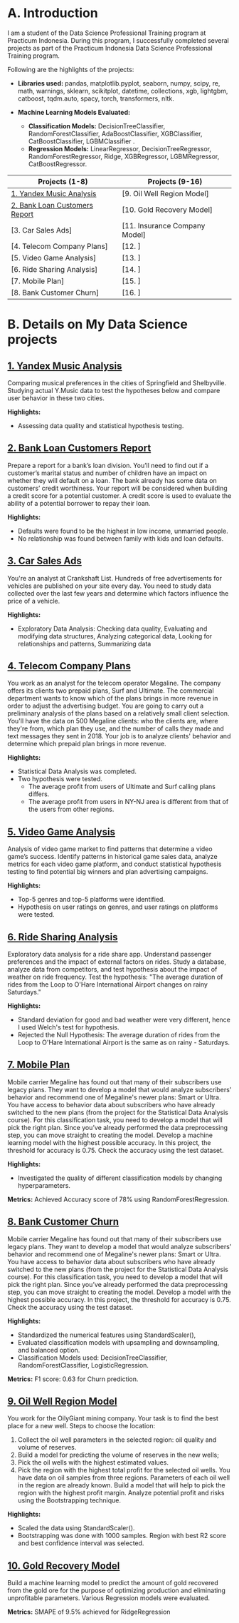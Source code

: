 # A. Introduction
I am a student of the Data Science Professional Training program at Practicum Indonesia. During this program, I successfully completed several projects as part of the Practicum Indonesia Data Science Professional Training program.

Following are the highlights of the projects:

* **Libraries used:** pandas, matplotlib.pyplot, seaborn, numpy, scipy, re, math, warnings, sklearn, scikitplot, datetime, collections, xgb, lightgbm, catboost, tqdm.auto, spacy, torch, transformers, nltk.

* **Machine Learning Models Evaluated:**

  * **Classification Models:** DecisionTreeClassifier, RandomForestClassifier, AdaBoostClassifier, XGBClassifier, CatBoostClassifier, LGBMClassifier .
  * **Regression Models:** LinearRegressor, DecisionTreeRegressor, RandomForestRegressor, Ridge, XGBRegressor, LGBMRegressor, CatBoostRegressor.

|Projects (1-8)|Projects (9-16)|
| --- | --- |
| [1. Yandex Music Analysis](https://github.com/muhyusranam86/DataScience_Portfolio/tree/main/YandexMusicProject) | [9. Oil Well Region Model] |
| [2. Bank Loan Customers Report](https://github.com/muhyusranam86/DataScience_Portfolio/tree/main/BanksLoanCustomerReport)	| [10. Gold Recovery Model] |
| [3. Car Sales Ads]	| [11. Insurance Company Model] |
| [4. Telecom Company Plans] | [12. ]  |
| [5. Video Game Analysis] | [13. ] |
| [6. Ride Sharing Analysis] | [14. ] |
| [7. Mobile Plan] | [15. ] |
| [8. Bank Customer Churn] | [16. ] |


# B. Details on My Data Science projects
## [1. Yandex Music Analysis](https://github.com/muhyusranam86/DataScience_Portfolio/tree/main/YandexMusicProject)
Comparing musical preferences in the cities of Springfield and Shelbyville. Studying actual Y.Music data to test the hypotheses below and compare user behavior in these two cities.

**Highlights:**
 * Assessing data quality and statistical hypothesis testing.

## [2. Bank Loan Customers Report](https://github.com/muhyusranam86/DataScience_Portfolio/tree/main/BanksLoanCustomerReport)
Prepare a report for a bank’s loan division. You’ll need to find out if a customer’s marital status and number of children have an impact on whether they will default on a loan. The bank already has some data on customers’ credit worthiness. Your report will be considered when building a credit score for a potential customer. A credit score is used to evaluate the ability of a potential borrower to repay their loan.

**Highlights:**
 * Defaults were found to be the highest in low income, unmarried people.
 * No relationship was found between family with kids and loan defaults.

## [3. Car Sales Ads]()
You're an analyst at Crankshaft List. Hundreds of free advertisements for vehicles are published on your site every day. You need to study data collected over the last few years and determine which factors influence the price of a vehicle.

**Highlights:**
 * Exploratory Data Analysis: Checking data quality, Evaluating and modifying data structures, Analyzing categorical data, Looking for relationships and patterns, Summarizing data

## [4. Telecom Company Plans]()
You work as an analyst for the telecom operator Megaline. The company offers its clients two prepaid plans, Surf and Ultimate. The commercial department wants to know which of the plans brings in more revenue in order to adjust the advertising budget. You are going to carry out a preliminary analysis of the plans based on a relatively small client selection. You'll have the data on 500 Megaline clients: who the clients are, where they're from, which plan they use, and the number of calls they made and text messages they sent in 2018. Your job is to analyze clients' behavior and determine which prepaid plan brings in more revenue.

**Highlights:**
 * Statistical Data Analysis was completed.
 * Two hypothesis were tested.
   * The average profit from users of Ultimate and Surf calling plans differs.
   * The average profit from users in NY-NJ area is different from that of the users from other regions.

## [5. Video Game Analysis]()
Analysis of video game market to find patterns that determine a video game’s success. Identify patterns in historical game sales data, analyze metrics for each video game platform, and conduct statistical hypothesis testing to find potential big winners and plan advertising campaigns.

**Highlights:**
 * Top-5 genres and top-5 platforms were identified.
 * Hypothesis on user ratings on genres, and user ratings on platforms were tested.

## [6. Ride Sharing Analysis]()
Exploratory data analysis for a ride share app. Understand passenger preferences and the impact of external factors on rides. Study a database, analyze data from competitors, and test hypothesis about the impact of weather on ride frequency. Test the hypothesis: "The average duration of rides from the Loop to O'Hare International Airport changes on rainy Saturdays."

**Highlights:**
 * Standard deviation for good and bad weather were very different, hence I used Welch's test for hypothesis.
 * Rejected the Null Hypothesis: The average duration of rides from the Loop to O'Hare International Airport is the same as on rainy - Saturdays.

## [7. Mobile Plan]()
Mobile carrier Megaline has found out that many of their subscribers use legacy plans. They want to develop a model that would analyze subscribers' behavior and recommend one of Megaline's newer plans: Smart or Ultra. You have access to behavior data about subscribers who have already switched to the new plans (from the project for the Statistical Data Analysis course). For this classification task, you need to develop a model that will pick the right plan. Since you’ve already performed the data preprocessing step, you can move straight to creating the model. Develop a machine learning model with the highest possible accuracy. In this project, the threshold for accuracy is 0.75. Check the accuracy using the test dataset.

**Highlights:**
 * Investigated the quality of different classification models by changing hyperparameters.

**Metrics:** Achieved Accuracy score of 78% using RandomForestRegression.
 
## [8. Bank Customer Churn]()
Mobile carrier Megaline has found out that many of their subscribers use legacy plans. They want to develop a model that would analyze subscribers' behavior and recommend one of Megaline's newer plans: Smart or Ultra. You have access to behavior data about subscribers who have already switched to the new plans (from the project for the Statistical Data Analysis course). For this classification task, you need to develop a model that will pick the right plan. Since you’ve already performed the data preprocessing step, you can move straight to creating the model. Develop a model with the highest possible accuracy. In this project, the threshold for accuracy is 0.75. Check the accuracy using the test dataset.

**Highlights:**
 * Standardized the numerical features using StandardScaler(),
 * Evaluated classification models with upsampling and downsampling, and balanced option.
 * Classification Models used: DecisionTreeClassifier, RandomForestClassifier, LogisticRegression.

**Metrics:** F1 score: 0.63 for Churn prediction.

## [9. Oil Well Region Model]()
You work for the OilyGiant mining company. Your task is to find the best place for a new well. Steps to choose the location: 
1) Collect the oil well parameters in the selected region: oil quality and volume of reserves. 
2) Build a model for predicting the volume of reserves in the new wells; 
3) Pick the oil wells with the highest estimated values. 
4) Pick the region with the highest total profit for the selected oil wells. 
You have data on oil samples from three regions. Parameters of each oil well in the region are already known. Build a model that will help to pick the region with the highest profit margin. Analyze potential profit and risks using the Bootstrapping technique.

**Highlights:**
 * Scaled the data using StandardScaler().
 * Bootstrapping was done with 1000 samples. Region with best R2 score and best confidence interval was selected.

## [10. Gold Recovery Model]()
Build a machine learning model to predict the amount of gold recovered from the gold ore for the purpose of optimizing production and eliminating unprofitable parameters. Various Regression models were evaluated.

**Metrics:** SMAPE of 9.5% achieved for RidgeRegression

